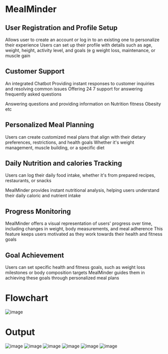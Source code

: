 # MealMinder


 User Registration and Profile Setup
-
Allows user to create an account or log in to an existing one to personalize their experience Users can set up
their profile with details such as age, weight, height, activity level, and goals (e g weight loss, maintenance, or
muscle gain

Customer Support
-
An integrated Chatbot Providing instant responses to customer inquiries and resolving common issues
Offering 24 7 support for answering frequently asked questions

Answering questions and providing information on Nutrition fitness Obesity etc

Personalized Meal Planning
-
Users can create customized meal plans that align with their dietary preferences, restrictions, and health
goals Whether it's weight management, muscle building, or a specific diet


Daily Nutrition and calories Tracking
-
Users can log their daily food intake, whether it's from prepared recipes, restaurants, or snacks

MealMinder provides instant nutritional analysis, helping users understand their daily caloric and nutrient intake

Progress Monitoring
-
MealMinder offers a visual representation of users' progress over time, including changes in weight, body measurements,
and meal adherence This feature keeps users motivated as they work towards their health and fitness goals

Goal Achievement
-
Users can set specific health and fitness goals, such as weight loss milestones or body composition targets MealMinder
guides them in achieving these goals through personalized meal plans
# Flowchart
![image](https://github.com/oj1o1/MealMinder/assets/122396350/68c206de-a405-4545-955b-e0ca5a7a0880)
# Output 
![image](https://github.com/oj1o1/MealMinder/assets/122396350/4440d214-97b5-4424-9540-ce71132f3e03)
![image](https://github.com/oj1o1/MealMinder/assets/122396350/90594756-e7eb-40e1-b199-f4b70ff8b8ff)
![image](https://github.com/oj1o1/MealMinder/assets/122396350/3e9cd6b1-5224-4bb8-8bfb-f74a5fa844b2)
![image](https://github.com/oj1o1/MealMinder/assets/122396350/583a2156-95f6-4079-a512-67dff3f52439)
![image](https://github.com/oj1o1/MealMinder/assets/122396350/da7d2b13-3235-4683-94ca-c93c3b679f67)
![image](https://github.com/oj1o1/MealMinder/assets/122396350/ff2abd8a-442b-4ddf-b30f-047caefe54c1)





